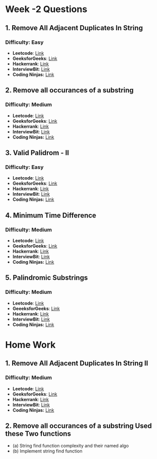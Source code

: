 # Week -2 Questions

## 1. Remove All Adjacent Duplicates In String
### Difficulty: Easy
- **Leetcode**: [Link](https://leetcode.com/problems/remove-all-adjacent-duplicates-in-string/)
- **GeeksforGeeks**: [Link](https://practice.geeksforgeeks.org/problems/consecutive-elements2306/1)
- **Hackerrank**: [Link](https://www.hackerrank.com/challenges/reduced-string/problem)
- **InterviewBit**: [Link](https://www.interviewbit.com/problems/remove-consecutive-characters/)
- **Coding Ninjas:** [Link](https://www.codingninjas.com/codestudio/problems/remove-consecutive-duplicates_1088929?leftPanelTab=0)

## 2. Remove all occurances of a substring
### Difficulty: Medium
- **Leetcode**: [Link](https://leetcode.com/problems/remove-all-occurrences-of-a-substring/)
- **GeeksforGeeks**: [Link](https://practice.geeksforgeeks.org/problems/remove-all-occurrences-of-a-substring1648/1)
- **Hackerrank**: [Link](https://www.hackerrank.com/challenges/morgan-and-a-string/problem)
- **InterviewBit**: [Link](https://www.interviewbit.com/problems/remove-consecutive-characters/)
- **Coding Ninjas:** [Link](https://www.codingninjas.com/codestudio/problems/remove-all-occurrences-of-a-substring_1088930?leftPanelTab=0)


## 3. Valid Palidrom - II
### Difficulty: Easy
- **Leetcode**: [Link](https://leetcode.com/problems/valid-palindrome-ii/)
- **GeeksforGeeks**: [Link](https://practice.geeksforgeeks.org/problems/palindrome-string0817/1)
- **Hackerrank**: [Link](https://www.hackerrank.com/challenges/palindrome-index/problem)
- **InterviewBit**: [Link](https://www.interviewbit.com/problems/remove-consecutive-characters/)
- **Coding Ninjas:** [Link](https://www.codingninjas.com/codestudio/problems/valid-palindrome_1088931?leftPanelTab=0)

## 4. Minimum Time Difference
### Difficulty: Medium
- **Leetcode**: [Link](https://leetcode.com/problems/minimum-time-difference/)
- **GeeksforGeeks**: [Link](https://practice.geeksforgeeks.org/problems/minimum-time-difference-1587115620/1)
- **Hackerrank**: [Link](https://www.hackerrank.com/challenges/minimum-time-difference/problem)
- **InterviewBit**: [Link](https://www.interviewbit.com/problems/remove-consecutive-characters/)
- **Coding Ninjas:** [Link](https://www.codingninjas.com/codestudio/problems/minimum-time-difference_1088932?leftPanelTab=0)

## 5. Palindromic Substrings
### Difficulty: Medium
- **Leetcode**: [Link](https://leetcode.com/problems/palindromic-substrings/)
- **GeeeksforGeeks**: [Link](https://practice.geeksforgeeks.org/problems/palindromic-patitioning4845/1)
- **Hackerrank**: [Link](https://www.hackerrank.com/challenges/special-palindrome-again/problem)
- **InterviewBit**: [Link](https://www.interviewbit.com/problems/remove-consecutive-characters/)
- **Coding Ninjas:** [Link](https://www.codingninjas.com/studio/problems/palindromic-substrings_630404)


# Home Work
## 1. Remove All Adjacent Duplicates In String II
### Difficulty: Medium
- **Leetcode**: [Link](https://leetcode.com/problems/remove-all-adjacent-duplicates-in-string-ii/)
- **GeeksforGeeks**: [Link](https://practice.geeksforgeeks.org/problems/consecutive-elements2306/1)
- **Hackerrank**: [Link](https://www.hackerrank.com/challenges/reduced-string/problem)
- **InterviewBit**: [Link](https://www.interviewbit.com/problems/remove-consecutive-characters/)
- **Coding Ninjas:** [Link](https://www.codingninjas.com/codestudio/problems/remove-consecutive-duplicates_1088929?leftPanelTab=0)

## 2.  Remove all occurances of a substring Used these Two functions
- (a) String find function complexity and their named algo 
- (b) Implement string find function
 